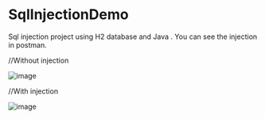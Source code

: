 # SqlInjectionDemo
Sql injection project using H2 database and Java . You can see the injection in postman. 

//Without injection

![image](https://github.com/elifnazlicankoca/SqlInjectionDemo/assets/73478689/ad284f63-e694-4363-be5f-7d0960b93eba)

//With injection

![image](https://github.com/elifnazlicankoca/SqlInjectionDemo/assets/73478689/77ef7539-5916-4960-ab23-29f6d86fb788)

